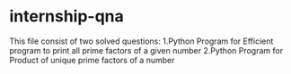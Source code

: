 # internship-qna
This file consist of two solved questions:
1.Python Program for Efficient program to print all prime factors of a given number
2.Python Program for Product of unique prime factors of a number
